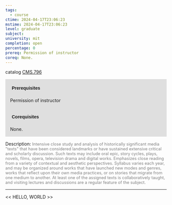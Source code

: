 ```yaml
---
tags:
  - course
ctime: 2024-04-17T23:06:23
mstime: 2024-04-17T23:06:23
level: graduate
subject: 
university: mit
completion: open
percentage: 0
prereq: Permission of instructor
coreq: None.
---
```


catalog [CMS.796](http://student.mit.edu/catalog/mCMSa.html#CMS.796)

<span style="display: block; padding: 15px; background-color: rgb(100, 100, 100, 0.2);"><font id="m_prereq115_0" style="display: block; font-family: Arial, sans-serif; font-weight: bold; padding: 5px">Prerequisites</font><br><span id="prereq115_0">Permission of instructor</span></span>
<span style="display: block; padding: 15px; background-color: rgb(100, 100, 100, 0.2);"><font id="m_coreq115_0" style="display: block; font-family: Arial, sans-serif; font-weight: bold; padding: 5px">Corequisites</font><br><span id="coreq115_0">None.</span></span>

<font style="">Description:</font>
<font style="color: grey; font-size: 0.8rem;">Intensive close study and analysis of historically significant media "texts" that have been considered landmarks or have sustained extensive critical and scholarly discussion. Such texts may include oral epic, story cycles, plays, novels, films, opera, television drama and digital works. Emphasizes close reading from a variety of contextual and aesthetic perspectives. Syllabus varies each year, and may be organized around works that have launched new modes and genres, works that reflect upon their own media practices, or on stories that migrate from one medium to another. At least one of the assigned texts is collaboratively taught, and visiting lectures and discussions are a regular feature of the subject.</font>



---

<< HELLO, WORLD >>
